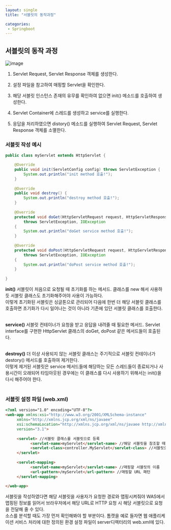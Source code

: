 ```yaml
---
layout: single
title: "서블릿의 동작과정"

categories:
 - Springboot
---
```


## 서블릿의 동작 과정 
![image](https://user-images.githubusercontent.com/81789003/197348990-ce579a7d-7c81-4c3a-91e7-09443c77ada4.png)

1. Servlet Request, Servlet Response 객체를 생성한다.

2. 설정 파일을 참고하여 매핑할 Servlet을 확인한다.

3. 해당 서블릿 인스턴스 존재의 유무를 확인하여 없으면 init() 메소드를 호출하여 생성한다.

4. Servlet Container에 스레드를 생성하고 service를 실행한다.

5. 응답을 처리하였으면 distory() 메소드를 실행하여 Servlet Request, Servlet Response 객체를 소멸한다.

 

### 서블릿 작성 예시
```java
public class myServlet extends HttpServlet {

    @Override
    public void init(ServletConfig config) throws ServletException {
        System.out.println("init method 호출!");
    }
    
    @Override
    public void destroy() {
        System.out.println("destroy method 호출!");
    }
    
    @Override
    protected void doGet(HttpServletRequest request, HttpServletResponse response)
        throws ServletException, IOException
    {
        System.out.println("doGet service method 호출!");		
    }
    
    @Override
    protected void doPost(HttpServletRequest request, HttpServletResponse response)
        throws ServletException, IOException
    {
        System.out.println("doPost service method 호출!");		
    }
	
}
``` 

**init()**
서블릿이 처음으로 요청될 때 초기화를 하는 메서드. 클래스를 new 해서 사용하듯 서블릿 클래스도 초기화해주어야 사용이 가능하다. <br>
이렇게 초기화된 서블릿은 싱글톤으로 관리되어 다음에 한번 더 해당 서블릿 클래스를 호출하면 초기화가 다시 일어나는 것이 아니라 기존에 있던 서블릿 클래스를 호출한다. <br> <br>

 

**service()**
서블릿 컨테이너가 요청을 받고 응답을 내려줄 때 필요한 메서드. Servlet interface를 구현한 HttpServlet 클래스의 doGet, doPost 같은 메서드들이 호출된다. <br> <br>

 

**destroy()**
더 이상 사용되지 않는 서블릿 클래스는 주기적으로 서블릿 컨테이너가 destory() 메서드를 호출하여 제거한다. <br>
이렇게 제거된 서블릿은 service 메서드들에 해당하는 모든 스레드들이 종료되거나 사용시간이 오래되어 타임아웃된 경우에는 이 클래스를 다시 사용하기 위해서는 init()을 다시 해주어야 한다. <br> <br>

 

### 서블릿 설정 파일 (web.xml)
```html
<?xml version="1.0" encoding="UTF-8"?>
<web-app xmlns:xsi="http://www.w3.org/2001/XMLSchema-instance"
     xmlns="http://xmlns.jcp.org/xml/ns/javaee"
     xsi:schemaLocation="http://xmlns.jcp.org/xml/ns/javaee http://xmlns.jcp.org/xml/ns/javaee/web-app_3_1.xsd"
     version="3.1">
 
     <servlet> //서블릿 클래스를 서블릿으로 등록
           <servlet-name>myServlet</servlet-name> //해당 서블릿을 참조할 때 사용할 이름
           <servlet-class>controller.MyServlet</servlet-class> //서블릿으로 사용할 서블릿 클래스의 FullName
     </servlet>
 
     <servlet-mapping>
           <servlet-name>myServlet</servlet-name> //매핑할 서블릿의 이름
           <url-pattern>/myServlet</url-pattern> //매핑할 URL 패턴
     </servlet-mapping>
 
</web-app>
```
서블릿을 작성하였다면 해당 서블릿을 사용자가 요청한 경로와 맵핑시켜줘야 WAS에서 맵핑된 정보를 읽어서 브라우저에서 해당 URL로 HTTP 요청 시 해당 서블릿으로 요청을 전달해 줄 수 있다. <br>
소스를 분석할 때도 가장 먼저 확인해봐야 할 부분이다. 톰캣을 예로 들자면 웹 애플리케이션 서비스 처리에 대한 정의된 환경 설정 파일이 server디렉터리의 web.xml에 있다. <br>
